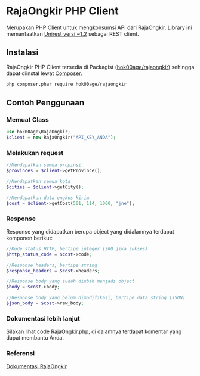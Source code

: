 # RajaOngkir PHP Client
Merupakan PHP Client untuk mengkonsumsi API dari RajaOngkir. Library ini memanfaatkan [Unirest versi ~1.2](https://packagist.org/packages/mashape/unirest-php#1.2.1) sebagai REST client.
## Instalasi
RajaOngkir PHP Client tersedia di Packagist ([hok00age/rajaongkir](https://packagist.org/packages/hok00age/rajaongkir)) sehingga dapat diinstal lewat [Composer](http://getcomposer.org/).
```bash
php composer.phar require hok00age/rajaongkir
```
## Contoh Penggunaan
### Memuat Class
```php
use hok00age\RajaOngkir;
$client = new RajaOngkir("API_KEY_ANDA");
```
### Melakukan request
```php
//Mendapatkan semua propinsi
$provinces = $client->getProvince();

//Mendapatkan semua kota
$cities = $client->getCity();

//Mendapatkan data ongkos kirim
$cost = $client->getCost(501, 114, 1000, "jne");
```
### Response
Response yang didapatkan berupa object yang didalamnya terdapat komponen berikut:
```php
//Kode status HTTP, bertipe integer (200 jika sukses)
$http_status_code = $cost->code;

//Response headers, bertipe string
$response_headers = $cost->headers;

//Response body yang sudah diubah menjadi object
$body = $cost->body;

//Response body yang belum dimodifikasi, bertipe data string (JSON)
$json_body = $cost->raw_body;
```
### Dokumentasi lebih lanjut
Silakan lihat code [RajaOngkir.php](https://github.com/hok00age/rajaongkir-php/blob/master/src/RajaOngkir.php), di dalamnya terdapat komentar yang dapat membantu Anda.
### Referensi
[Dokumentasi RajaOngkir](http://rajaongkir.com/dokumentasi)
